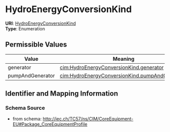 # HydroEnergyConversionKind



**URI**: [HydroEnergyConversionKind](HydroEnergyConversionKind)<br />
**Type**: Enumeration

## Permissible Values

| Value | Meaning | Description |
| --- | --- | --- |
| generator | [cim:HydroEnergyConversionKind.generator](http://iec.ch/TC57/CIM100#HydroEnergyConversionKind.generator) |  |
| pumpAndGenerator | [cim:HydroEnergyConversionKind.pumpAndGenerator](http://iec.ch/TC57/CIM100#HydroEnergyConversionKind.pumpAndGenerator) |  |








## Identifier and Mapping Information







### Schema Source


* from schema: http://iec.ch/TC57/ns/CIM/CoreEquipment-EU#Package_CoreEquipmentProfile




